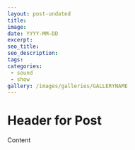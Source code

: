 ```yaml
---
layout: post-undated
title:  
image: 
date: YYYY-MM-DD
excerpt:
seo_title:
seo_description:
tags:
categories: 
 - sound
 - show
gallery: /images/galleries/GALLERYNAME
---
```



# Header for Post
Content